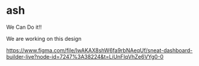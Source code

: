 # ash
We Can Do it!!

We are working on this design

https://www.figma.com/file/lwAKAX8shW6fa9rbNAeqUf/sneat-dashboard-builder-live?node-id=7247%3A38224&t=LiUnFlqVhZe6VYg0-0
